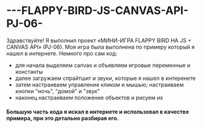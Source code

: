# ---FLAPPY-BIRD-JS-CANVAS-API-PJ-06-
Здравствуйте! Я выполнил проект «МИНИ-ИГРА FLAPPY BIRD НА JS + CANVAS API» (PJ-06).
Моя игра была выполнена по примеру который я нашел в интернете.
Немного про сам код: 
- для начала выделяем canvas и объявляем игровые переменные и константы
- далее загружаем спрайтшит и звуки, которые я нашел в интеренете
- затем настраиваем управление кликом и мышью; настраиваем кнопки "ночь", "домой" и "звук"
- наконец настраиваем положение объектов и рисуем их
#### Большую часть кода я искал в интернете и использовал в качестве примера, при это детально разбирая его.
